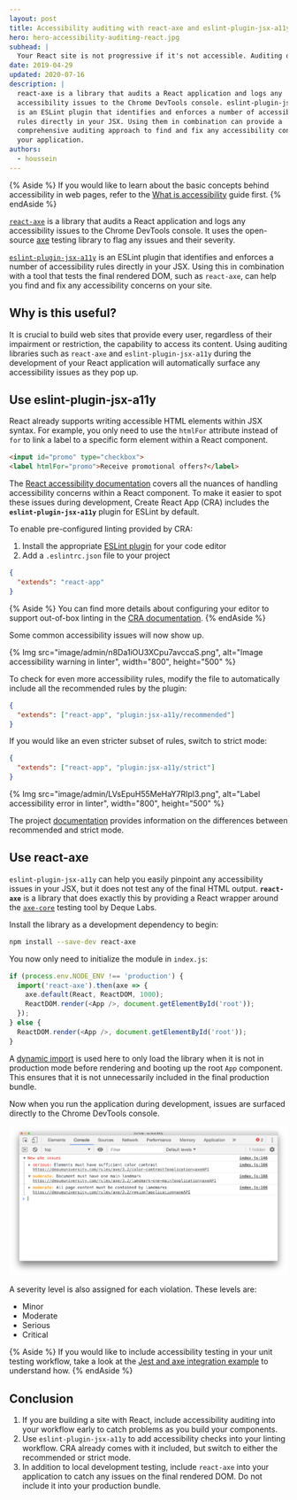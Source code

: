 ```yaml
---
layout: post
title: Accessibility auditing with react-axe and eslint-plugin-jsx-a11y
hero: hero-accessibility-auditing-react.jpg
subhead: |
  Your React site is not progressive if it's not accessible. Auditing during development can help you spot any issues.
date: 2019-04-29
updated: 2020-07-16
description: |
  react-axe is a library that audits a React application and logs any
  accessibility issues to the Chrome DevTools console. eslint-plugin-jsx-a11y
  is an ESLint plugin that identifies and enforces a number of accessibility
  rules directly in your JSX. Using them in combination can provide a
  comprehensive auditing approach to find and fix any accessibility concerns in
  your application.
authors:
  - houssein
---
```


{% Aside %}
  If you would like to learn about the basic concepts behind accessibility in
  web pages, refer to the [What is accessibility](/what-is-accessibility) guide
  first.
{% endAside %}

[`react-axe`](https://github.com/dequelabs/react-axe) is a library that audits a
React application and logs any accessibility issues to the Chrome DevTools
console. It uses the open-source [axe](https://github.com/dequelabs/axe-core)
testing library to flag any issues and their severity.

[`eslint-plugin-jsx-a11y`](https://github.com/evcohen/eslint-plugin-jsx-a11y) is
an ESLint plugin that identifies and enforces a number of accessibility rules
directly in your JSX. Using this in combination with a tool that tests the final
rendered DOM, such as `react-axe`, can help you find and fix any accessibility
concerns on your site.

## Why is this useful?

It is crucial to build web sites that provide every user, regardless of their
impairment or restriction, the capability to access its content. Using auditing
libraries such as `react-axe` and `eslint-plugin-jsx-a11y` during the
development of your React application will automatically surface any
accessibility issues as they pop up.

## Use eslint-plugin-jsx-a11y

React already supports writing accessible HTML elements within JSX syntax. For
example, you only need to use the `htmlFor` attribute instead of `for` to link a
label to a specific form element within a React component.

```html
<input id="promo" type="checkbox">
<label htmlFor="promo">Receive promotional offers?</label>
```

The
[React accessibility documentation](https://reactjs.org/docs/accessibility.html)
covers all the nuances of handling accessibility concerns within a React
component. To make it easier to spot these issues during development, Create
React App (CRA) includes the **`eslint-plugin-jsx-a11y`** plugin for ESLint by
default.

To enable pre-configured linting provided by CRA:

1. Install the appropriate [ESLint plugin](https://eslint.org/docs/user-guide/integrations#editors) for your code editor
2. Add a `.eslintrc.json` file to your project

```json
{
  "extends": "react-app"
}
```

{% Aside %}
  You can find more details about configuring your editor to support out-of-box
  linting in the
  [CRA documentation](https://facebook.github.io/create-react-app/docs/setting-up-your-editor).
{% endAside %}

Some common accessibility issues will now show up.

{% Img src="image/admin/n8Da1iOU3XCpu7avccaS.png", alt="Image accessibility warning in linter", width="800", height="500" %}

To check for even more accessibility rules, modify the file to automatically
include all the recommended rules by the plugin:

```json
{
  "extends": ["react-app", "plugin:jsx-a11y/recommended"]
}
```

If you would like an even stricter subset of rules, switch to strict mode:

```json
{
  "extends": ["react-app", "plugin:jsx-a11y/strict"]
}
```

{% Img src="image/admin/LVsEpuH55MeHaY7RIpl3.png", alt="Label accessibility error in linter", width="800", height="500" %}

The project
[documentation](https://github.com/evcohen/eslint-plugin-jsx-a11y#difference-between-recommended-and-strict-mode)
provides information on the differences between recommended and strict mode.

## Use react-axe

`eslint-plugin-jsx-a11y` can help you easily pinpoint any accessibility issues
in your JSX, but it does not test any of the final HTML output. **`react-axe`**
is a library that does exactly this by providing a React wrapper around the
[`axe-core`](https://github.com/dequelabs/axe-core) testing tool by Deque Labs.

Install the library as a development dependency to begin:

```bash
npm install --save-dev react-axe
```

You now only need to initialize the module in `index.js`:

```js
if (process.env.NODE_ENV !== 'production') {
  import('react-axe').then(axe => {
    axe.default(React, ReactDOM, 1000);
    ReactDOM.render(<App />, document.getElementById('root'));
  });
} else {
  ReactDOM.render(<App />, document.getElementById('root'));
}
```

A
[dynamic import](https://developers.google.com/web/updates/2017/11/dynamic-import)
is used here to only load the library when it is not in production mode before
rendering and booting up the root `App` component. This ensures that it is not
unnecessarily included in the final production bundle.

Now when you run the application during development, issues are surfaced
directly to the Chrome DevTools console.

<img class="w-screenshot w-screenshot--filled" src="./react-axe-devtools.png" alt="React Axe in Chrome DevTools">

A severity level is also assigned for each violation. These levels are:

* Minor
* Moderate
* Serious
* Critical

{% Aside %}
  If you would like to include accessibility testing in your unit testing
  workflow, take a look at the
  [Jest and axe integration example](https://github.com/dequelabs/axe-core/tree/develop/doc/examples/jest_react)
  to understand how.
{% endAside %}

## Conclusion

1. If you are building a site with React, include accessibility auditing into
   your workflow early to catch problems as you build your components.
2. Use `eslint-plugin-jsx-a11y` to add accessibility checks into your linting
   workflow. CRA already comes with it included, but switch to either the
   recommended or strict mode.
3. In addition to local development testing, include `react-axe` into your
   application to catch any issues on the final rendered DOM. Do not include it
   into your production bundle.
